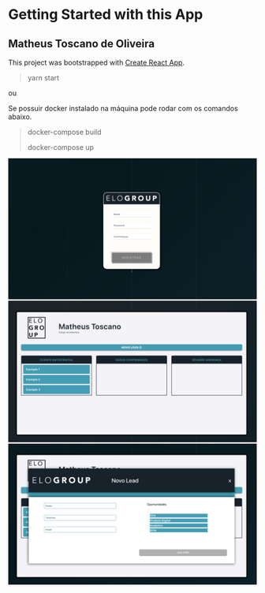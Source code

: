 # Getting Started with this App

## Matheus Toscano de Oliveira

This project was bootstrapped with [Create React App](https://github.com/facebook/create-react-app).

> yarn start

ou

Se possuir docker instalado na máquina pode rodar com os comandos abaixo.
> docker-compose build
>
>docker-compose up

![Tela inicial](./tela1.png)
![Tela de Home](./tela2.png)
![Tela de Adicionar um novo Lead](./tela3.png)